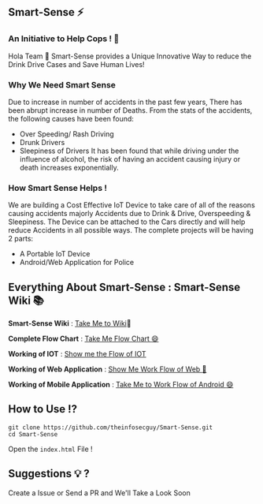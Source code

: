 ## Smart-Sense ⚡
### An Initiative to Help Cops  ! 🙌 


Hola Team 👋 
Smart-Sense provides a Unique Innovative Way to reduce the Drink Drive Cases and Save Human Lives!

### Why We Need Smart Sense

Due to increase in number of accidents in the past few years, There has been abrupt increase in number of Deaths. From the stats of the accidents, the following causes have been found:
-    Over Speeding/ Rash Driving
-    Drunk Drivers
-    Sleepiness of Drivers
It has been found that while driving under the influence of alcohol, the risk of having an accident causing injury or death increases exponentially.


### How Smart Sense Helps !

We are building a Cost Effective IoT Device to take care of all of the reasons causing accidents majorly Accidents due to Drink & Drive, Overspeeding & Sleepiness. 
The Device can be attached to the Cars directly and will help reduce Accidents in all possible ways. The complete projects will be having 2 parts: 
- A Portable IoT Device 
- Android/Web Application for Police



## Everything About Smart-Sense : Smart-Sense Wiki 📚

**Smart-Sense Wiki** : [Take Me to Wiki](https://github.com/theinfosecguy/Smart-Sense/wiki/):100:

**Complete Flow Chart** : [Take Me Flow Chart :smile: ](https://github.com/theinfosecguy/Smart-Sense/wiki/Flowchart)

**Working of IOT** : [Show me the Flow of IOT](https://github.com/theinfosecguy/Smart-Sense/wiki/IOT-Application-WorkFlow)

**Working of Web Application** : [Show Me Work Flow of Web :100: ](https://github.com/theinfosecguy/Smart-Sense/wiki/Web-Application-WorkFlow)

**Working of Mobile Application** : [Take Me to Work Flow of Android :smile: ](https://github.com/theinfosecguy/Smart-Sense/wiki/Mobile-Application-WorkFlow)


## How to Use ⁉️ 
 
`git clone https://github.com/theinfosecguy/Smart-Sense.git` <br>
`cd Smart-Sense`

Open the `index.html` File ! 

## Suggestions 💡 ?

Create a Issue or Send a PR and We'll Take a Look Soon 
